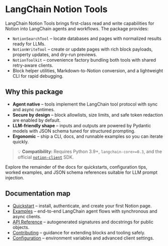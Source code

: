 # LangChain Notion Tools

LangChain Notion Tools brings first-class read and write capabilities for Notion into LangChain
agents and workflows. The package provides:

- `NotionSearchTool` – locate databases and pages with normalized results ready for LLMs.
- `NotionWriteTool` – create or update pages with rich block payloads, property updates, and
  dry-run previews.
- `NotionToolkit` – convenience factory bundling both tools with shared retry-aware clients.
- Block helper utilities, Markdown-to-Notion conversion, and a lightweight CLI for rapid
  debugging.

## Why this package

- **Agent native** – tools implement the LangChain tool protocol with sync and async runtimes.
- **Secure by design** – block allowlists, size limits, and safe token redaction are enabled by
  default.
- **LLM-friendly shape** – inputs and outputs are powered by Pydantic models with JSON schema
  tuned for structured prompting.
- **Ergonomic** – ship a CLI, docs, and runnable examples so you can iterate quickly.

> 💡 **Compatibility:** Requires Python 3.9+, `langchain-core>=0.3`, and the official
> [`notion-client`](https://github.com/ramnes/notion-sdk-py) SDK.

Explore the remainder of the docs for quickstarts, configuration tips, worked examples, and JSON
schema references suitable for LLM prompt injection.

## Documentation map

- [Quickstart](quickstart.md) – install, authenticate, and create your first Notion page.
- [Examples](examples.md) – end-to-end LangChain agent flows with synchronous and async clients.
- [API Reference](api_reference.md) – autogenerated signatures and docstrings for public objects.
- [Contributing](contributing.md) – guidance for extending blocks and tooling safely.
- [Configuration](configuration.md) – environment variables and advanced client settings.
